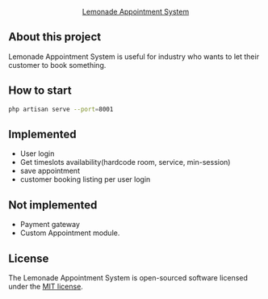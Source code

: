 <p align="center"><a href="https://lemonade.hk" target="_blank">Lemonade Appointment System</a></p>


## About this project

Lemonade Appointment System is useful for industry who wants to let their customer to book something.


## How to start
```bash
php artisan serve --port=8001
```

## Implemented
- User login
- Get timeslots availability(hardcode room, service, min-session)
- save appointment
- customer booking listing per user login

## Not implemented
- Payment gateway
- Custom Appointment module.

## License

The Lemonade Appointment System is open-sourced software licensed under the [MIT license](https://opensource.org/licenses/MIT).
